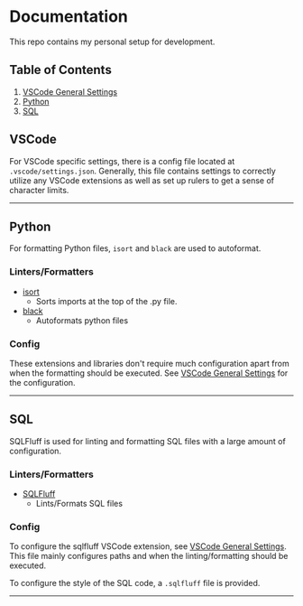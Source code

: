 # Documentation
This repo contains my personal setup for development.

## Table of Contents
1. [VSCode General Settings](#vscode)
1. [Python](#python)
1. [SQL](#sql)

## VSCode
For VSCode specific settings, there is a config file located at `.vscode/settings.json`. Generally, this file contains settings to correctly utilize any VSCode extensions as well as set up rulers to get a sense of character limits.

___

## Python
For formatting Python files, `isort` and `black` are used to autoformat.
### Linters/Formatters
- [isort](https://pycqa.github.io/isort/)
  - Sorts imports at the top of the .py file.
- [black](https://github.com/psf/black)
  - Autoformats python files
### Config
These extensions and libraries don't require much configuration apart from when the formatting should be executed. See 
[VSCode General Settings](#vscode) for the configuration.

___

## SQL
SQLFluff is used for linting and formatting SQL files with a large amount of configuration.
### Linters/Formatters
- [SQLFluff](https://github.com/sqlfluff/sqlfluff)
  - Lints/Formats SQL files
### Config
To configure the sqlfluff VSCode extension, see [VSCode General Settings](#vscode). This file mainly configures paths and when the linting/formatting should be executed.

To configure the style of the SQL code, a `.sqlfluff` file is provided.

___